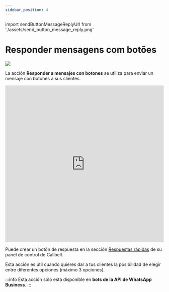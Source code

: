 ```yaml
---
sidebar_position: 4
---
```


import sendButtonMessageReplyUrl from './assets/send_button_message_reply.png'

# Responder mensagens com botões

<img src={sendButtonMessageReplyUrl} width={180} />

La acción **Responder a mensajes con botones** se utiliza para enviar un mensaje con botones a sus clientes.

<iframe width="100%" height="500" src="https://www.youtube.com/embed/BSrG9M4MAkI" title="Callbell - Cómo crear mensajes interactivos en WhatsApp" frameborder="0" allow="accelerometer; autoplay; clipboard-write; encrypted-media; gyroscope; picture-in-picture; web-share" allowfullscreen></iframe>

Puede crear un botón de respuesta en la sección [Respuestas rápidas](https://dash.callbell.eu/settings/templates) de su panel de control de Callbell.

Esta acción es útil cuando quieres dar a tus clientes la posibilidad de elegir entre diferentes opciones (máximo 3 opciones).

:::info
Esta acción sólo está disponible en **bots de la API de WhatsApp Business**.
:::
